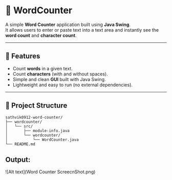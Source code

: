 # 📝 WordCounter

A simple **Word Counter** application built using **Java Swing**.  
It allows users to enter or paste text into a text area and instantly see the **word count** and **character count**.

---

## 🚀 Features
- Count **words** in a given text.
- Count **characters** (with and without spaces).
- Simple and clean **GUI** built with Java Swing.
- Lightweight and easy to run (no external dependencies).

---

## 📂 Project Structure
```text
sathvik0912-word-counter/
├── wordcounter/
│   └── src/
│       ├── module-info.java
│       └── wordcounter/
│           └── WordCounter.java
└── README.md
```
## Output: 
![Alt text](Word Counter ScreecnShot.png)

